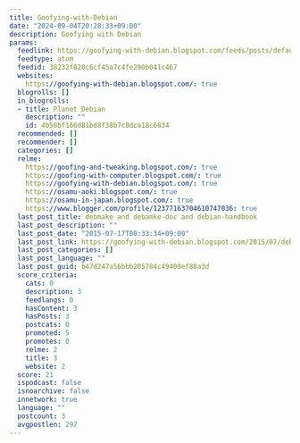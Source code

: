 ```yaml
---
title: Goofying-with-Debian
date: "2024-09-04T20:28:33+09:00"
description: Goofying with Debian
params:
  feedlink: https://goofying-with-debian.blogspot.com/feeds/posts/default
  feedtype: atom
  feedid: 38232f820c6cf45a7c4fe290b041c467
  websites:
    https://goofying-with-debian.blogspot.com/: true
  blogrolls: []
  in_blogrolls:
  - title: Planet Debian
    description: ""
    id: 4b58bf166d81bd8f38b7c8dca18c6834
  recommended: []
  recommender: []
  categories: []
  relme:
    https://goofing-and-tweaking.blogspot.com/: true
    https://goofing-with-computer.blogspot.com/: true
    https://goofying-with-debian.blogspot.com/: true
    https://osamu-aoki.blogspot.com/: true
    https://osamu-in-japan.blogspot.com/: true
    https://www.blogger.com/profile/12377163704610747036: true
  last_post_title: debmake and debamke-doc and debian-handbook
  last_post_description: ""
  last_post_date: "2015-07-17T00:33:34+09:00"
  last_post_link: https://goofying-with-debian.blogspot.com/2015/07/debmake-and-debamke-doc-and-debian.html
  last_post_categories: []
  last_post_language: ""
  last_post_guid: b47d247a56bbb205784c49408ef88a3d
  score_criteria:
    cats: 0
    description: 3
    feedlangs: 0
    hasContent: 3
    hasPosts: 3
    postcats: 0
    promoted: 5
    promotes: 0
    relme: 2
    title: 3
    website: 2
  score: 21
  ispodcast: false
  isnoarchive: false
  innetwork: true
  language: ""
  postcount: 3
  avgpostlen: 297
---
```

